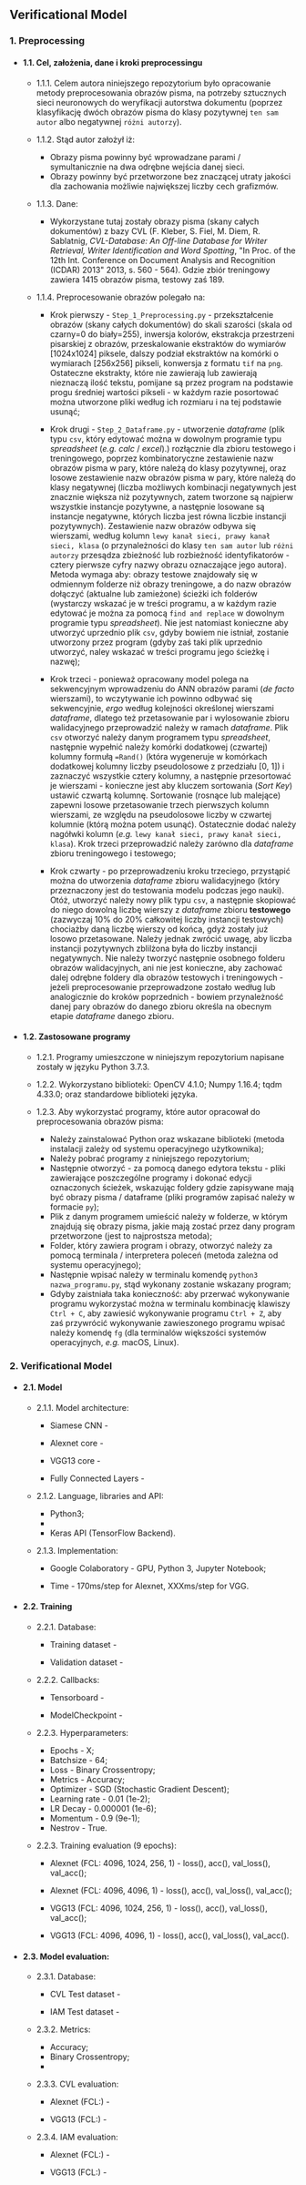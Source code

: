 ## Verificational Model

### 1. Preprocessing
  
   * #### 1.1. Cel, założenia, dane i kroki preprocessingu
   
      * 1.1.1. Celem autora niniejszego repozytorium było opracowanie metody preprocesowania obrazów pisma, na potrzeby sztucznych sieci neuronowych do weryfikacji autorstwa dokumentu (poprzez klasyfikację dwóch obrazów pisma do klasy pozytywnej `ten sam autor` albo negatywnej `różni autorzy`).
       
      * 1.1.2. Stąd autor założył iż:
        
         - Obrazy pisma powinny być wprowadzane parami / symultanicznie na dwa odrębne wejścia danej sieci.      
         - Obrazy powinny być przetworzone bez znaczącej utraty jakości dla zachowania możliwie największej liczby cech grafizmów.
            
      * 1.1.3. Dane:
       
        - Wykorzystane tutaj zostały obrazy pisma (skany całych dokumentów) z bazy CVL (F. Kleber, S. Fiel, M. Diem, R. Sablatnig, *CVL-Database: An Off-line Database for Writer Retrieval, Writer Identification and Word Spotting*, "In Proc. of the 12th Int. Conference on Document Analysis and Recognition (ICDAR) 2013" 2013, s. 560 - 564). Gdzie zbiór treningowy zawiera 1415 obrazów pisma, testowy zaś 189.
            
      * 1.1.4. Preprocesowanie obrazów polegało na:
               
        - Krok pierwszy - `Step_1_Preprocessing.py` - przekształcenie obrazów (skany całych dokumentów) do skali szarości (skala od czarny=0 do biały=255), inwersja kolorów, ekstrakcja przestrzeni pisarskiej z obrazów, przeskalowanie ekstraktów do wymiarów [1024x1024] piksele, dalszy podział ekstraktów na komórki o wymiarach [256x256] pikseli, konwersja z formatu `tif` na `png`. Ostateczne ekstrakty, które nie zawierają lub zawierają nieznaczą ilość tekstu, pomijane są przez program na podstawie progu średniej wartości pikseli - w każdym razie posortować można utworzone pliki według ich rozmiaru i na tej podstawie usunąć;
            
        - Krok drugi - `Step_2_Dataframe.py` - utworzenie *dataframe* (plik typu `csv`, który edytować można w dowolnym programie typu *spreadsheet* (*e.g.* *calc* / *excel*).) rozłącznie dla zbioru testowego i treningowego, poprzez kombinatoryczne zestawienie nazw obrazów pisma w pary, które należą do klasy pozytywnej, oraz losowe zestawienie nazw obrazów pisma w pary, które należą do klasy negatywnej (liczba możliwych kombinacji negatywnych jest znacznie większa niż pozytywnych, zatem tworzone są najpierw wszystkie instancje pozytywne, a następnie losowane są instancje negatywne, których liczba jest równa liczbie instancji pozytywnych). Zestawienie nazw obrazów odbywa się wierszami, według kolumn `lewy kanał sieci, prawy kanał sieci, klasa` (o przynależności do klasy `ten sam autor` lub `różni autorzy` przesądza zbieżność lub rozbieżność identyfikatorów - cztery pierwsze cyfry nazwy obrazu oznaczające jego autora). Metoda wymaga aby: obrazy testowe znajdowały się w odmiennym folderze niż obrazy treningowe, a do nazw obrazów dołączyć (aktualne lub zamieżone) ścieżki ich folderów (wystarczy wskazać je w treści programu, a w każdym razie edytować je można za pomocą `find and replace` w dowolnym programie typu *spreadsheet*). Nie jest natomiast konieczne aby utworzyć uprzednio plik `csv`, gdyby bowiem nie istniał, zostanie utworzony przez program (gdyby zaś taki plik uprzednio utworzyć, naley wskazać w treści programu jego ścieżkę i nazwę);
            
        - Krok trzeci - ponieważ opracowany model polega na sekwencyjnym wprowadzeniu do ANN obrazów parami (*de facto* wierszami), to wczytywanie ich powinno odbywać się sekwencyjnie, *ergo* według kolejności określonej wierszami *dataframe*, dlatego też przetasowanie par i wylosowanie zbioru walidacyjnego przeprowadzić należy w ramach *dataframe*. Plik `csv` otworzyć należy danym programem typu *spreadsheet*, następnie wypełnić należy komórki dodatkowej (czwartej) kolumny formułą `=Rand()` (która wygeneruje w komórkach dodatkowej kolumny liczby pseudolosowe z przedziału [0, 1]) i zaznaczyć wszystkie cztery kolumny, a następnie przesortować je wierszami - konieczne jest aby kluczem sortowania (*Sort Key*) ustawić czwartą kolumnę. Sortowanie (rosnące lub malejące) zapewni losowe przetasowanie trzech pierwszych kolumn wierszami, ze względu na pseudolosowe liczby w czwartej kolumnie (którą można potem usunąć). Ostatecznie dodać należy nagółwki kolumn (*e.g.* `lewy kanał sieci, prawy kanał sieci, klasa`). Krok trzeci przeprowadzić należy zarówno dla *dataframe* zbioru treningowego i testowego;
            
        - Krok czwarty - po przeprowadzeniu kroku trzeciego, przystąpić można do utworzenia *dataframe* zbioru walidacyjnego (który przeznaczony jest do testowania modelu podczas jego nauki). Otóż, utworzyć należy nowy plik typu `csv`, a następnie skopiować do niego dowolną liczbę wierszy z *dataframe* zbioru **testowego** (zazwyczaj 10% do 20% całkowitej liczby instancji testowych) chociażby daną liczbę wierszy od końca, gdyż zostały już losowo przetasowane. Należy jednak zwrócić uwagę, aby liczba instancji pozytywnych zblilżona była do liczby instancji negatywnych. Nie należy tworzyć następnie osobnego folderu obrazów walidacyjnych, ani nie jest konieczne, aby zachować dalej odrębne foldery dla obrazów testowych i treningowych - jeżeli preprocesowanie przeprowadzone zostało według lub analogicznie do kroków poprzednich - bowiem przynależność danej pary obrazów do danego zbioru określa na obecnym etapie *dataframe* danego zbioru. 
  
   * #### 1.2. Zastosowane programy
   		
      * 1.2.1. Programy umieszczone w niniejszym repozytorium napisane zostały w języku Python 3.7.3.
  
      * 1.2.2. Wykorzystano biblioteki: OpenCV 4.1.0; Numpy 1.16.4; tqdm 4.33.0; oraz standardowe biblioteki języka.
  
      * 1.2.3. Aby wykorzystać programy, które autor opracował do preprocesowania obrazów pisma:
  
        - Należy zainstalować Python oraz wskazane biblioteki (metoda instalacji zależy od systemu operacyjnego użytkownika);
        - Należy pobrać programy z niniejszego repozytorium;
        - Następnie otworzyć - za pomocą danego edytora tekstu - pliki zawierające poszczególne programy i dokonać edycji oznaczonych ścieżek, wskazując foldery gdzie zapisywane mają być obrazy pisma / dataframe (pliki programów zapisać należy w formacie `py`);
        - Plik z danym programem umieścić należy w folderze, w którym znajdują się obrazy pisma, jakie mają zostać przez dany program przetworzone (jest to najprostsza metoda);
        - Folder, który zawiera program i obrazy, otworzyć należy za pomocą terminala / interpretera poleceń (metoda zależna od systemu operacyjnego);
        - Następnie wpisać należy w terminalu komendę `python3 nazwa_programu.py`, stąd wykonany zostanie wskazany program;
        - Gdyby zaistniała taka konieczność: aby przerwać wykonywanie programu wykorzystać można w terminalu kombinację klawiszy `Ctrl + C`, aby zawiesić wykonywanie programu `Ctrl + Z`, aby zaś przywrócić wykonywanie zawieszonego programu wpisać należy komendę `fg` (dla terminalów większości systemów operacyjnych, *e.g.* macOS, Linux).      
  
### 2. Verificational Model

   * #### 2.1. Model
   
      * 2.1.1. Model architecture:
      
        - Siamese CNN -
      
        - Alexnet core -
        
        - VGG13 core -
        
        - Fully Connected Layers -
      
      * 2.1.2. Language, libraries and API:
        
        - Python3;
        - 
        - Keras API (TensorFlow Backend).
   
      * 2.1.3. Implementation:
       
        - Google Colaboratory - GPU, Python 3, Jupyter Notebook;
        
        - Time - 170ms/step for Alexnet, XXXms/step for VGG.
        
   * #### 2.2. Training
   
      * 2.2.1. Database:
       
        - Training dataset -
        
        - Validation dataset -
   
      * 2.2.2. Callbacks:
       
        - Tensorboard -
        
        - ModelCheckpoint -

      * 2.2.3. Hyperparameters:
        
        - Epochs - X;
        - Batchsize - 64;
        - Loss - Binary Crossentropy;
        - Metrics - Accuracy;
        - Optimizer - SGD (Stochastic Gradient Descent);
        - Learning rate - 0.01 (1e-2);
        - LR Decay - 0.000001 (1e-6);
        - Momentum - 0.9 (9e-1);
        - Nestrov - True.
     
     * 2.2.3. Training evaluation (9 epochs):
        
        - Alexnet (FCL: 4096, 1024, 256, 1) - loss(), acc(), val_loss(), val_acc();
        
        - Alexnet (FCL: 4096, 4096, 1) - loss(), acc(), val_loss(), val_acc();
        
        - VGG13 (FCL: 4096, 1024, 256, 1) - loss(), acc(), val_loss(), val_acc();
        
        - VGG13 (FCL: 4096, 4096, 1) - loss(), acc(), val_loss(), val_acc().
        
   * #### 2.3. Model evaluation:
   
      * 2.3.1. Database:
      
        - CVL Test dataset -
        
        - IAM Test dataset -

      * 2.3.2. Metrics:
        
        - Accuracy;        
        - Binary Crossentropy;
        -
        
      * 2.3.3. CVL evaluation:
      
        - Alexnet (FCL:) -
        
        - VGG13 (FCL:) -
       
      * 2.3.4. IAM evaluation:
      
        - Alexnet (FCL:) -
        
        - VGG13 (FCL:) -       
